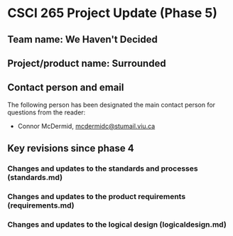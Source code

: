 # CSCI 265 Project Update (Phase 5)

## Team name: We Haven't Decided

## Project/product name: Surrounded

## Contact person and email

The following person has been designated the main contact person for questions from the reader:

 - Connor McDermid, mcdermidc@stumail.viu.ca

## Key revisions since phase 4



### Changes and updates to the standards and processes (standards.md)


### Changes and updates to the product requirements (requirements.md)

### Changes and updates to the logical design (logicaldesign.md)



